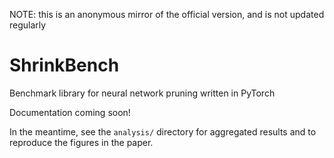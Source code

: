 NOTE: this is an anonymous mirror of the official version, and is not updated regularly

# ShrinkBench
Benchmark library for neural network pruning written in PyTorch

Documentation coming soon!

In the meantime, see the `analysis/` directory for aggregated results and to reproduce the figures in the paper.

